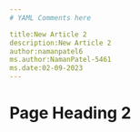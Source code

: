 ```yaml
---
# YAML Comments here

title:New Article 2
description:New Article 2
author:namanpatel6
ms.author:NamanPatel-5461
ms.date:02-09-2023
---
```


# Page Heading 2



